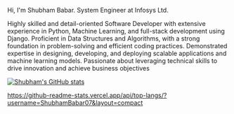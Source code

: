 Hi, I'm Shubham Babar.
System Engineer at Infosys Ltd.

Highly skilled and detail-oriented Software Developer with extensive experience in Python, Machine Learning, and full-stack development using Django. 
Proficient in Data Structures and Algorithms, with a strong foundation in problem-solving and efficient coding practices. 
Demonstrated expertise in designing, developing, and deploying scalable applications and machine learning models. 
Passionate about leveraging technical skills to drive innovation and achieve business objectives

[![Shubham's GitHub stats](https://github-readme-stats.vercel.app/api?username=ShubhamBabar07)](https://github.com/anuraghazra/github-readme-stats)

https://github-readme-stats.vercel.app/api/top-langs/?username=ShubhamBabar07&layout=compact
